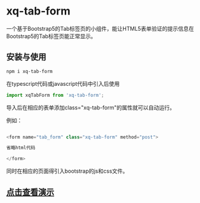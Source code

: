 # xq-tab-form

一个基于Bootstrap5的Tab标签页的小组件，能让HTML5表单验证的提示信息在Bootstrap5的Tab标签页能正常显示。

## 安装与使用

```bash
npm i xq-tab-form
```

在typescript代码或javascript代码中引入后使用

```ts
import xqTabForm from 'xq-tab-form';
```

导入后在相应的表单添加class="xq-tab-form"的属性就可以自动运行。

例如：
```ts

<form name="tab_form" class="xq-tab-form" method="post">

省略html代码

</form>

```

同时在相应的页面得引入bootstrap的js和css文件。


## [点击查看演示](https://www.xqkeji.cn/demo/xq-tab-form/)



